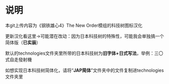 # 说明
本git上传内容为《钢铁雄心4》The New Order模组的科技树图标汉化

更新汉化看这里→可能潜在改动：因为日本科技树的特殊性，可能我会单独搞一个简体版（**已实装**）

默认的technologies文件夹里所带的日本科技树为**旧字体+日式写法**，举例：三〇式自走發射機

如想实现日本科技树简体化，请将“**JAP简体**”文件夹中的文件复制进technologies文件夹里
